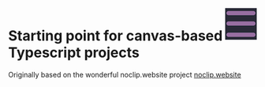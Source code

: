 <img align="right" src="src/assets/logo.png">

# Starting point for canvas-based Typescript projects

Originally based on the wonderful noclip.website project
[noclip.website](https://github.com/magcius/noclip.website)